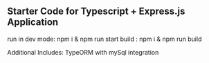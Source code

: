 ## Starter Code for Typescript + Express.js Application

run in dev mode: npm i & npm run start
build : npm i & npm run build

Additional Includes:
TypeORM with mySql integration
